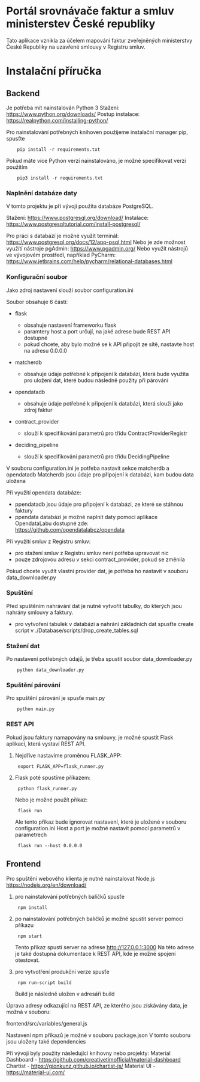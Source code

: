# Portál srovnávače faktur a smluv ministerstev České republiky

Tato aplikace vznikla za účelem mapování faktur zveřejněných ministerstvy České Republiky na uzavřené smlouvy v Registru smluv.

# Instalační příručka

## Backend

Je potřeba mít nainstalován Python 3
Stažení: https://www.python.org/downloads/
Postup instalace: https://realpython.com/installing-python/

Pro nainstalování potřebných knihoven použijeme instalační manager pip, spusťte

        pip install -r requirements.txt
        
Pokud máte více Python verzí nainstalováno, je možné specifikovat verzi použitím 
        
        pip3 install -r requirements.txt
        
### Naplnění databáze daty

V tomto projektu je při vývoji použita databáze PostgreSQL.

Stažení: https://www.postgresql.org/download/
Instalace: https://www.postgresqltutorial.com/install-postgresql/

Pro práci s databází je možné využít terminál: https://www.postgresql.org/docs/12/app-psql.html
Nebo je zde možnost využítí nástroje pgAdmin: https://www.pgadmin.org/
Nebo využít nástrojů ve vývojovém prostředí, například PyCharm: https://www.jetbrains.com/help/pycharm/relational-databases.html

### Konfigurační soubor
Jako zdroj nastavení slouží soubor configuration.ini

Soubor obsahuje 6 částí:

- flask
    - obsahuje nastavení frameworku flask
    - paramtery host a port určují, na jaké adrese bude REST API dostupné
    - pokud chcete, aby bylo možné se k API připojit ze sítě, nastavte host na adresu 0.0.0.0

- matcherdb
    - obsahuje údaje potřebné k připojení k databázi, která bude využita pro uložení dat, které budou následně použity
    při párování

- opendatadb
    - obsahuje údaje potřebné k připojení k databázi, která slouží jako zdroj faktur
  
- contract_provider
    - slouží k specifikování parametrů pro třídu ContractProviderRegistr

- deciding_pipeline
    - slouží k specifikování parametrů pro třídu DecidingPipeline

V souboru configuration.ini je potřeba nastavit sekce matcherdb a opendatadb
Matcherdb jsou údaje pro připojení k databázi, kam budou data uložena

Při využití opendata databáze:
- ppendatadb jsou údaje pro připojení k databázi, ze které se stáhnou faktury
- ppendata databázi je možné naplnit daty pomocí aplikace OpendataLabu dostupné zde: https://github.com/opendatalabcz/opendata

Při využití smluv z Registru smluv:
- pro stažení smluv z Registru smluv není potřeba upravovat nic
- pouze zdrojovou adresu v sekci contract_provider, pokud se změnila

Pokud chcete využít vlastní provider dat, je potřeba ho nastavit v souboru data_downloader.py


### Spuštění

Před spuštěním nahrávání dat je nutné vytvořit tabulky, do kterých jsou nahrány smlouvy a faktury.
- pro vytvoření tabulek v databázi a nahrání základních dat spusťte create script v ./Database/scripts/drop_create_tables.sql

### Stažení dat
Po nastavení potřebných údajů, je třeba spustit soubor data_downloader.py

        python data_downloader.py
        
### Spuštění párování
Pro spuštění párování je spusťe main.py

        python main.py

### REST API
Pokud jsou faktury namapovány na smlouvy, je možné spustit Flask aplikaci, která vystaví REST API.

1) Nejdříve nastavíme proměnou FLASK_APP:

        export FLASK_APP=flask_runner.py
        
2) Flask poté spustíme příkazem:
        
        python flask_runner.py
   
   Nebo je možné použít příkaz:
   
        flask run 
   
   Ale tento příkaz bude ignorovat nastavení, které je uložené v souboru configuration.ini
   Host a port je možné nastavit pomocí parametrů v parametrech
   
        flask run --host 0.0.0.0

## Frontend

Pro spuštění webového klienta je nutné nainstalovat Node.js
https://nodejs.org/en/download/

1) pro nainstalování potřebných balíčků spusťe 

        npm install
        
2) po nainstalování potřebných balíčků je možné spustit server pomocí příkazu
        
        npm start
        
   Tento příkaz spustí server na adrese http://127.0.0.1:3000
   Na této adrese je také dostupná dokumentace k REST API, kde je možné spojení otestovat.
 
3) pro vytvotření produkční verze spusťe

        npm run-script build
        
   Build je následně uložen v adresáři build
   
Úprava adresy odkazující na REST API, ze kterého jsou získávány data, je možná v souboru: 

frontend/src/variables/general.js
   
Nastavení npm příkazů je možné v souboru package.json
V tomto souboru jsou uloženy také dependencies 

Při vývoji byly použity následující knihovny nebo projekty:
Material Dashboard - https://github.com/creativetimofficial/material-dashboard
Chartist - https://gionkunz.github.io/chartist-js/
Material UI - https://material-ui.com/
